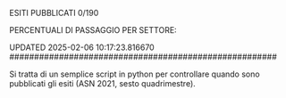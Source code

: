 ESITI PUBBLICATI 0/190 

PERCENTUALI DI PASSAGGIO PER SETTORE:

UPDATED 2025-02-06 10:17:23.816670
###################################################### 

Si tratta di un semplice script in python per controllare quando sono pubblicati gli esiti (ASN 2021, sesto quadrimestre).

